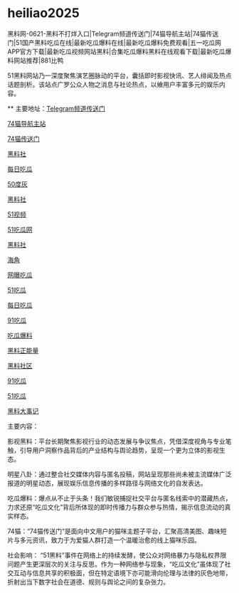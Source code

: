 # heiliao2025
黑料网-0621-黑料不打烊入口|Telegram频道传送门|74猫导航主站|74猫传送门|51国产黑料吃瓜在线|最新吃瓜爆料在线|最新吃瓜爆料免费观看|五一吃瓜网APP官方下载|最新吃瓜视频网站黑料|合集吃瓜爆料黑料在线观看下载|最新吃瓜爆料网站推荐|881比鸭

51黑料网站乃一深度聚焦演艺圈脉动的平台，囊括即时影视快讯、艺人绯闻及热点话题剖析。该站点广罗公众人物之消息与社论热点，以飨用户丰富多元的娱乐内容。

** 主要地址：<a href="https://74mao.com/">Telegram频道传送门</a>

<a href="https://74mao.com/">74猫导航主站</a>

<a href="https://74mao.com/">74猫传送门</a>

<a href="https://pi30-02.pages.dev/">黑料社</a>

<a href="https://cg25-4.pages.dev/">每日吃瓜</a>

<a href="https://pi1-01.pages.dev/">50度灰</a>

<a href="https://hls-15.pages.dev/">黑料社</a>

<a href="https://hj-1282.pages.dev/">51视频</a>

<a href="https://pi98.pages.dev/">51吃瓜网</a>

<a href="https://hl444.pages.dev/">黑料社</a>

<a href="https://hj-1295.pages.dev/">海角</a>

<a href="https://hl431.pages.dev/">网曝吃瓜</a>

<a href="https://cg17-5.pages.dev/">51吃瓜</a>

<a href="https://cg165.pages.dev/">每日吃瓜</a>

<a href="https://cg40-3.pages.dev/">91吃瓜</a>

<a href="https://cg77-66.pages.dev/">吃瓜爆料</a>

<a href="https://hl380.pages.dev/">黑料正能量</a>

<a href="https://hl982.pages.dev/">黑料社区</a>

<a href="https://pi24-01.pages.dev/">91吃瓜</a>

<a href="https://pi21.pages.dev/">51吃瓜</a>

<a href="https://hl384.pages.dev/"> 黑料大事记</a>


主要内容：

影视黑料：平台长期聚焦影视行业的动态发展与争议焦点，凭借深度视角与专业笔触，引导用户洞察作品背后的产业结构与舆论趋势，呈现一个更为立体的影视生态。

明星八卦：通过整合社交媒体内容与匿名投稿，网站呈现那些尚未被主流媒体广泛报道的明星动态，展现娱乐信息传播的多样路径与网络文化的自发表达。

吃瓜爆料：爆点从不止于头条！我们敏锐捕捉社交平台与匿名线索中的潜藏热点，力求还原“吃瓜文化”背后所体现的即时传播力与群众参与热情，揭示信息流动的真实样态。

74猫：“74猫传送门”是面向中文用户的猫咪主题子平台，汇聚高清美图、趣味短片与多元资讯，致力于为爱猫人群打造一个温暖治愈的线上猫咪乐园。

社会影响：
“51黑料”事件在网络上的持续发酵，使公众对网络暴力与隐私权界限问题产生更深层次的关注与反思。作为一种网络参与现象，“吃瓜文化”虽体现了社交互动与信息共享的积极面，但在特定语境下亦可能滑向伦理与法律的灰色地带，折射出当下数字社会在道德、规则与舆论之间的复杂张力。
